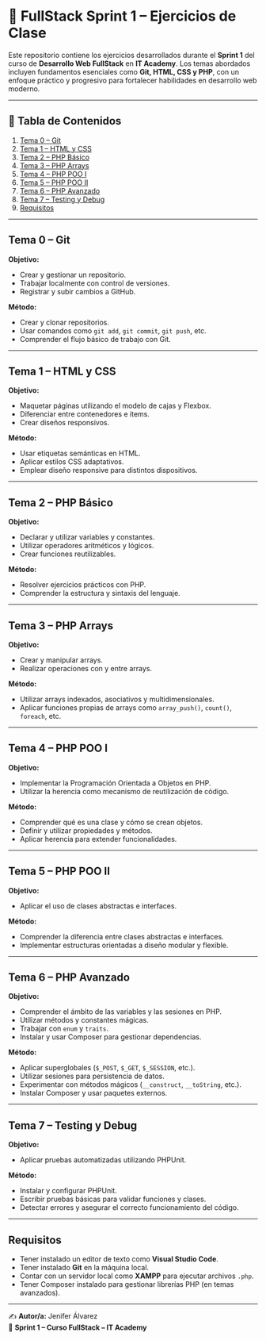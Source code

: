# 🧪 FullStack Sprint 1 – Ejercicios de Clase

Este repositorio contiene los ejercicios desarrollados durante el **Sprint 1** del curso de **Desarrollo Web FullStack** en **IT Academy**. Los temas abordados incluyen fundamentos esenciales como **Git, HTML, CSS y PHP**, con un enfoque práctico y progresivo para fortalecer habilidades en desarrollo web moderno.

---

## 📑 Tabla de Contenidos

1. [Tema 0 – Git](#tema-0--git)
2. [Tema 1 – HTML y CSS](#tema-1--html-y-css)
3. [Tema 2 – PHP Básico](#tema-2--php-básico)
4. [Tema 3 – PHP Arrays](#tema-3--php-arrays)
5. [Tema 4 – PHP POO I](#tema-4--php-poo-i)
6. [Tema 5 – PHP POO II](#tema-5--php-poo-ii)
7. [Tema 6 – PHP Avanzado](#tema-6--php-avanzado)
8. [Tema 7 – Testing y Debug](#tema-7--testing-y-debug)
9. [Requisitos](#requisitos)

---

## Tema 0 – Git 

**Objetivo:**

- Crear y gestionar un repositorio.
- Trabajar localmente con control de versiones.
- Registrar y subir cambios a GitHub.

**Método:**

- Crear y clonar repositorios.
- Usar comandos como `git add`, `git commit`, `git push`, etc.
- Comprender el flujo básico de trabajo con Git.

---

## Tema 1 – HTML y CSS 

**Objetivo:**

- Maquetar páginas utilizando el modelo de cajas y Flexbox.
- Diferenciar entre contenedores e ítems.
- Crear diseños responsivos.

**Método:**

- Usar etiquetas semánticas en HTML.
- Aplicar estilos CSS adaptativos.
- Emplear diseño responsive para distintos dispositivos.

---

## Tema 2 – PHP Básico 

**Objetivo:**

- Declarar y utilizar variables y constantes.
- Utilizar operadores aritméticos y lógicos.
- Crear funciones reutilizables.

**Método:**

- Resolver ejercicios prácticos con PHP.
- Comprender la estructura y sintaxis del lenguaje.

---

## Tema 3 – PHP Arrays 

**Objetivo:**

- Crear y manipular arrays.
- Realizar operaciones con y entre arrays.

**Método:**

- Utilizar arrays indexados, asociativos y multidimensionales.
- Aplicar funciones propias de arrays como `array_push()`, `count()`, `foreach`, etc.

---

## Tema 4 – PHP POO I 

**Objetivo:**

- Implementar la Programación Orientada a Objetos en PHP.
- Utilizar la herencia como mecanismo de reutilización de código.

**Método:**

- Comprender qué es una clase y cómo se crean objetos.
- Definir y utilizar propiedades y métodos.
- Aplicar herencia para extender funcionalidades.

---

## Tema 5 – PHP POO II 

**Objetivo:**

- Aplicar el uso de clases abstractas e interfaces.

**Método:**

- Comprender la diferencia entre clases abstractas e interfaces.
- Implementar estructuras orientadas a diseño modular y flexible.

---

## Tema 6 – PHP Avanzado 

**Objetivo:**

- Comprender el ámbito de las variables y las sesiones en PHP.
- Utilizar métodos y constantes mágicas.
- Trabajar con `enum` y `traits`.
- Instalar y usar Composer para gestionar dependencias.

**Método:**

- Aplicar superglobales (`$_POST`, `$_GET`, `$_SESSION`, etc.).
- Utilizar sesiones para persistencia de datos.
- Experimentar con métodos mágicos (`__construct`, `__toString`, etc.).
- Instalar Composer y usar paquetes externos.

---

## Tema 7 – Testing y Debug 

**Objetivo:**

- Aplicar pruebas automatizadas utilizando PHPUnit.

**Método:**

- Instalar y configurar PHPUnit.
- Escribir pruebas básicas para validar funciones y clases.
- Detectar errores y asegurar el correcto funcionamiento del código.

---

## Requisitos

- Tener instalado un editor de texto como **Visual Studio Code**.
- Tener instalado **Git** en la máquina local.
- Contar con un servidor local como **XAMPP** para ejecutar archivos `.php`.
- Tener Composer instalado para gestionar librerías PHP (en temas avanzados).

---

✍️ **Autor/a:** Jenifer Álvarez  
📅 **Sprint 1 – Curso FullStack – IT Academy**


